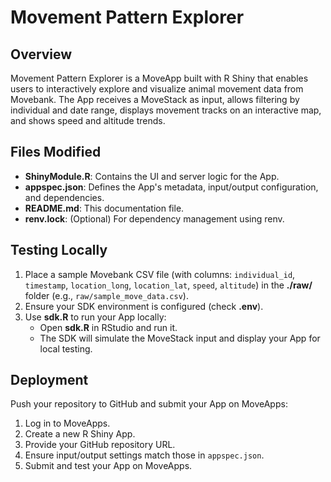# Movement Pattern Explorer

## Overview
Movement Pattern Explorer is a MoveApp built with R Shiny that enables users to interactively explore and visualize animal movement data from Movebank. The App receives a MoveStack as input, allows filtering by individual and date range, displays movement tracks on an interactive map, and shows speed and altitude trends.

## Files Modified
- **ShinyModule.R**: Contains the UI and server logic for the App.
- **appspec.json**: Defines the App's metadata, input/output configuration, and dependencies.
- **README.md**: This documentation file.
- **renv.lock**: (Optional) For dependency management using renv.

## Testing Locally
1. Place a sample Movebank CSV file (with columns: `individual_id`, `timestamp`, `location_long`, `location_lat`, `speed`, `altitude`) in the **./raw/** folder (e.g., `raw/sample_move_data.csv`).
2. Ensure your SDK environment is configured (check **.env**).
3. Use **sdk.R** to run your App locally:
   - Open **sdk.R** in RStudio and run it.
   - The SDK will simulate the MoveStack input and display your App for local testing.

## Deployment
Push your repository to GitHub and submit your App on MoveApps:
1. Log in to MoveApps.
2. Create a new R Shiny App.
3. Provide your GitHub repository URL.
4. Ensure input/output settings match those in `appspec.json`.
5. Submit and test your App on MoveApps.
